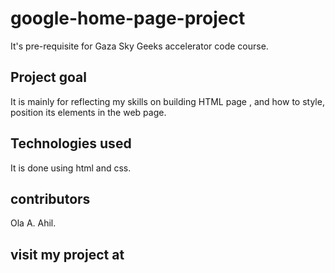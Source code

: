 # google-home-page-project
It's pre-requisite for Gaza Sky Geeks accelerator code course.

## Project goal
It is mainly for reflecting my skills on building HTML page , and how to style, position its elements in the web page.

## Technologies used
It is done using html and css.

## contributors
Ola A. Ahil.
 
## visit my project at 
